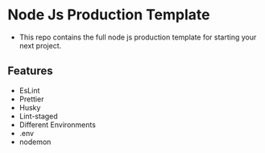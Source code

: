 # Node Js Production Template
- This repo contains the full node js production template for starting your next project.
## Features
- EsLint
- Prettier
- Husky
- Lint-staged
- Different Environments
- .env
- nodemon
